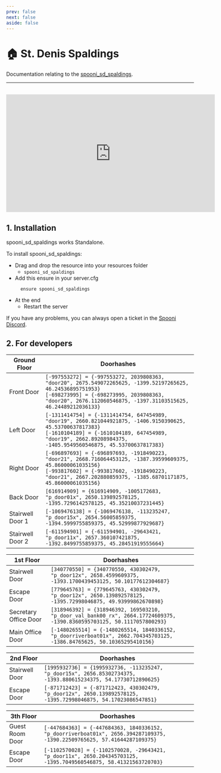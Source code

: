 ```yaml
---
prev: false
next: false
aside: false
---
```


# 🏠 St. Denis Spaldings
Documentation relating to the [spooni_sd_spaldings](https://spooni-mapping.tebex.io/package/6172478).

___
<br>
<iframe width="560" height="315" src="https://www.youtube.com/embed/cm9TFCy2-34?si=elF40r5BwGz2kIUa" frameborder="0" allow="accelerometer; autoplay; clipboard-write; encrypted-media; gyroscope; picture-in-picture; web-share" referrerpolicy="strict-origin-when-cross-origin" allowfullscreen></iframe>

## 1. Installation
spooni_sd_spaldings works Standalone.  

To install spooni_sd_spaldings:
- Drag and drop the resource into your resources folder
  - `spooni_sd_spaldings`
- Add this ensure in your server.cfg
  ```
    ensure spooni_sd_spaldings
  ```
- At the end
  - Restart the server

If you have any problems, you can always open a ticket in the [Spooni Discord](https://discord.gg/spooni).

<!-- :::details <Badge type="danger" text="IMPORTANT"/>
  ### If you have set up several of our mappings in St. Denis, here's what you need to do for a smooth installation:

  ### For spooni_sd_courthouse:
  - Open the folder where the Mapping is installed.
  - Look for a folder named `update_sd_courthouse`.
  - Copy the files from this folder.
  - Find the folder named `spooni_sd_courthouse` and open its `stream` folder.
  - Paste the copied files into the `stream` folder, replacing any existing ones.
  - Restart the server.

  ### For spooni_sd_promenade:
  - Open the folder where the Mapping is installed.
  - Find a folder called `update_sd_promenade`.
  - Copy the files from this folder.
  - Navigate to the folder named `spooni_sd_promenade` and open its `stream` folder.
  - Paste the copied files into the `stream` folder, replacing the current ones.
  - Restart the server.

  ### For spooni_sd_spaldings:
  - Open the folder where the Mapping is installed.
  - Search for a folder named `update_sd_spaldings`.
  - Copy the files from this folder.
  - Go to the folder named `spooni_sd_spaldings` and open its `stream` folder.
  - Paste the copied files into the `stream` folder, replacing any existing files.
  - Restart the server.

  ### If you have them all:
  - Open the folder where the Mapping is installed.
  - Look for a folder named `update_all`.
  - Copy the files from this folder.
  - Find the folders named `spooni_sd_courthouse`, `spooni_sd_promenade`, and `spooni_sd_spaldings`, and open their `stream` folder.
  - Paste the copied files into the `stream` folder, replacing any existing ones.
  - Restart the server.
::: -->

## 2. For developers
| Ground Floor              | Doorhashes
|---------------------------|----------------------------------------------------------------------------------|
| Front Door                | `[-997553272] = {-997553272, 2039808363, "door20", 2675.549072265625, -1399.52197265625, 46.24536895751953}` <br> `[-698273995] = {-698273995, 2039808363, "door20", 2676.112060546875, -1397.31103515625, 46.24489212036133}`
| Left Door                 | `[-1311414754] = {-1311414754, 647454989, "door19", 2660.821044921875, -1406.9150390625, 45.53700637817383}` <br> `[-1610104189] = {-1610104189, 647454989, "door19", 2662.89208984375, -1405.9549560546875, 45.53700637817383}`
| Right Door                | `[-696897693] = {-696897693, -1918490223, "door21", 2668.716064453125, -1387.39599609375, 45.86000061035156}` <br> `[-993817602] = {-993817602, -1918490223, "door21", 2667.202880859375, -1385.68701171875, 45.86000061035156}`
| Back Door                 | `[616914909] = {616914909, -1005172683, "p_door01x", 2650.139892578125, -1395.7296142578125, 45.35210037231445}`
| Stairwell Door 1          | `[-1069476138] = {-1069476138, -113235247, "p_door15x", 2654.56005859375, -1394.5999755859375, 45.52999877929687}`
| Stairwell Door 2          | `[-611594901] = {-611594901, -29643421, "p_door11x", 2657.360107421875, -1392.8499755859375, 45.28451919555664}`

| 1st Floor                 | Doorhashes
|---------------------------|----------------------------------------------------------------------------------|
| Stairwell Door            | `[340770550] = {340770550, 430302479, "p_door12x", 2658.4599609375, -1393.1700439453125, 50.10177612304687}`
| Escape Door               | `[779645763] = {779645763, 430302479, "p_door12x", 2650.139892578125, -1395.72998046875, 49.93999862670898}`
| Secretary Office Door     | `[318946392] = {318946392, 169503210, "p_door_val_bank00_rx", 2664.17724609375, -1390.8360595703125, 50.1117057800293}`
| Main Office Door               | `[-1480265514] = {-1480265514, 1840336152, "p_doorriverboat01x", 2662.704345703125, -1386.84765625, 50.10365295410156}`

| 2nd Floor                 | Doorhashes
|---------------------------|----------------------------------------------------------------------------------|
| Stairwell Door            | `[1995932736] = {1995932736, -113235247, "p_door15x", 2656.85302734375, -1393.880615234375, 54.17730712890625}`
| Escape Door               | `[-871712423] = {-871712423, 430302479, "p_door12x", 2650.139892578125, -1395.72998046875, 54.17023086547851}`

| 3th Floor                 | Doorhashes
|---------------------------|----------------------------------------------------------------------------------|
| Guest Room Door           | `[-447684363] = {-447684363, 1840336152, "p_doorriverboat01x", 2656.394287109375, -1390.22509765625, 57.41644287109375}`
| Escape Door               | `[-1102570028] = {-1102570028, -29643421, "p_door11x", 2650.204345703125, -1395.7049560546875, 58.41321563720703}`